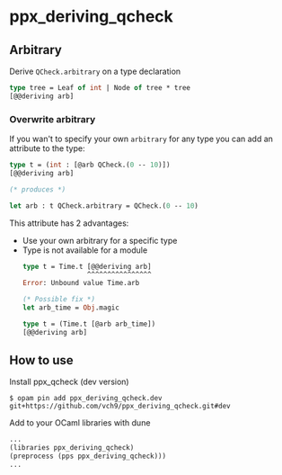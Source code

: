 # ppx_deriving_qcheck

## Arbitrary
Derive `QCheck.arbitrary` on a type declaration

```ocaml
type tree = Leaf of int | Node of tree * tree
[@@deriving arb]
```

### Overwrite arbitrary
If you wan't to specify your own `arbitrary` for any type you can
add an attribute to the type:

```ocaml
type t = (int : [@arb QCheck.(0 -- 10)])
[@@deriving arb]

(* produces *)

let arb : t QCheck.arbitrary = QCheck.(0 -- 10)
```

This attribute has 2 advantages:
* Use your own arbitrary for a specific type
* Type is not available for a module
  ```ocaml
  type t = Time.t [@@deriving arb]
                  ^^^^^^^^^^^^^^^^
  Error: Unbound value Time.arb
  
  (* Possible fix *)
  let arb_time = Obj.magic
  
  type t = (Time.t [@arb arb_time])
  [@@deriving arb]
  ```

## How to use
Install ppx_qcheck (dev version)
```
$ opam pin add ppx_deriving_qcheck.dev git+https://github.com/vch9/ppx_deriving_qcheck.git#dev
```

Add to your OCaml libraries with dune
```ocaml
...
(libraries ppx_deriving_qcheck)
(preprocess (pps ppx_deriving_qcheck)))
...
```
